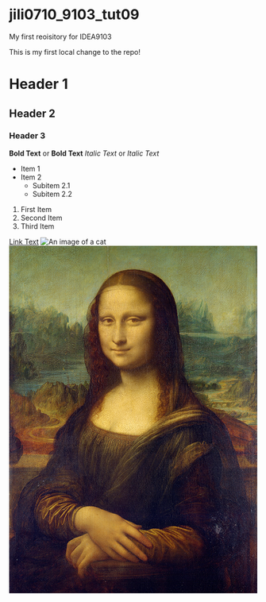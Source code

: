 # jili0710_9103_tut09

My first reoisitory for IDEA9103

This is my first local change to the repo!

# Header 1
## Header 2
### Header 3

**Bold Text** or __Bold Text__
*Italic Text* or _Italic Text_

- Item 1
- Item 2
  - Subitem 2.1
  - Subitem 2.2

1. First Item
2. Second Item
3. Third Item

[Link Text](https://www.google.com)
![An image of a cat](https://placekitten.com/200/300)
![An image of the Mona Lisa](readmeImages/Mona_Lisa_by_Leonardo_da_Vinci_500_x_700.jpg)